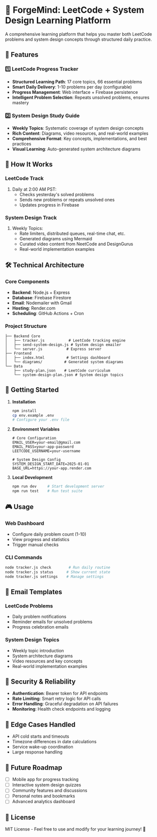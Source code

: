 # 🎯 ForgeMind: LeetCode + System Design Learning Platform

A comprehensive learning platform that helps you master both LeetCode problems and system design concepts through structured daily practice.

## 🌟 Features

### 1️⃣ LeetCode Progress Tracker
- **Structured Learning Path**: 17 core topics, 66 essential problems
- **Smart Daily Delivery**: 1-10 problems per day (configurable)
- **Progress Management**: Web interface + Firebase persistence
- **Intelligent Problem Selection**: Repeats unsolved problems, ensures mastery

### 2️⃣ System Design Study Guide
- **Weekly Topics**: Systematic coverage of system design concepts
- **Rich Content**: Diagrams, video resources, and real-world examples
- **Comprehensive Format**: Key concepts, implementations, and best practices
- **Visual Learning**: Auto-generated system architecture diagrams

## 🔄 How It Works

### LeetCode Track
1. Daily at 2:00 AM PST:
   - Checks yesterday's solved problems
   - Sends new problems or repeats unsolved ones
   - Updates progress in Firebase

### System Design Track
1. Weekly Topics:
   - Rate limiters, distributed queues, real-time chat, etc.
   - Generated diagrams using Mermaid
   - Curated video content from NeetCode and DesignGurus
   - Real-world implementation examples

## 🛠️ Technical Architecture

### Core Components
- **Backend**: Node.js + Express
- **Database**: Firebase Firestore
- **Email**: Nodemailer with Gmail
- **Hosting**: Render.com
- **Scheduling**: GitHub Actions + Cron

### Project Structure
```
├── Backend Core
│   ├── tracker.js           # LeetCode tracking engine
│   ├── send-system-design.js # System design emailer
│   └── server.js           # Express server
├── Frontend
│   ├── index.html          # Settings dashboard
│   └── diagrams/          # Generated system diagrams
└── Data
    ├── study-plan.json    # LeetCode curriculum
    └── system-design-plan.json # System design topics
```

## 🚀 Getting Started

1. **Installation**
   ```bash
   npm install
   cp env.example .env
   # Configure your .env file
   ```

2. **Environment Variables**
   ```
   # Core Configuration
   EMAIL_USER=your-email@gmail.com
   EMAIL_PASS=your-app-password
   LEETCODE_USERNAME=your-username
   
   # System Design Config
   SYSTEM_DESIGN_START_DATE=2025-01-01
   BASE_URL=https://your-app.render.com
   ```

3. **Local Development**
   ```bash
   npm run dev     # Start development server
   npm run test    # Run test suite
   ```

## 🎮 Usage

### Web Dashboard
- Configure daily problem count (1-10)
- View progress and statistics
- Trigger manual checks

### CLI Commands
```bash
node tracker.js check        # Run daily routine
node tracker.js status      # Show current state
node tracker.js settings    # Manage settings
```

## 📧 Email Templates

### LeetCode Problems
- Daily problem notifications
- Reminder emails for unsolved problems
- Progress celebration emails

### System Design Topics
- Weekly topic introduction
- System architecture diagrams
- Video resources and key concepts
- Real-world implementation examples

## 🔐 Security & Reliability

- **Authentication**: Bearer token for API endpoints
- **Rate Limiting**: Smart retry logic for API calls
- **Error Handling**: Graceful degradation on API failures
- **Monitoring**: Health check endpoints and logging

## 🔄 Edge Cases Handled

- API cold starts and timeouts
- Timezone differences in date calculations
- Service wake-up coordination
- Large response handling

## 🎯 Future Roadmap

- [ ] Mobile app for progress tracking
- [ ] Interactive system design quizzes
- [ ] Community features and discussions
- [ ] Personal notes and bookmarks
- [ ] Advanced analytics dashboard

## 📝 License

MIT License - Feel free to use and modify for your learning journey! 🚀
